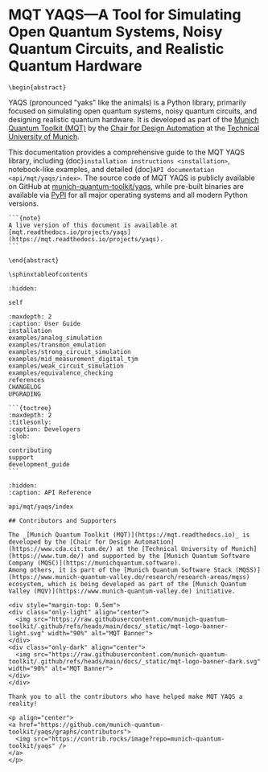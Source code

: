 # MQT YAQS—A Tool for Simulating Open Quantum Systems, Noisy Quantum Circuits, and Realistic Quantum Hardware

```{raw} latex
\begin{abstract}
```

YAQS (pronounced "yaks" like the animals) is a Python library, primarily focused on simulating open quantum systems, noisy quantum circuits, and designing realistic quantum hardware.
It is developed as part of the [Munich Quantum Toolkit (MQT)](https://mqt.readthedocs.io) by the [Chair for Design Automation](https://www.cda.cit.tum.de/) at the [Technical University of Munich](https://www.tum.de).

This documentation provides a comprehensive guide to the MQT YAQS library, including {doc}`installation instructions <installation>`, notebook-like examples, and detailed {doc}`API documentation <api/mqt/yaqs/index>`.
The source code of MQT YAQS is publicly available on GitHub at [munich-quantum-toolkit/yaqs](https://github.com/munich-quantum-toolkit/yaqs), while pre-built binaries are available via [PyPI](https://pypi.org/project/mqt.yaqs/) for all major operating systems and all modern Python versions.

````{only} latex
```{note}
A live version of this document is available at [mqt.readthedocs.io/projects/yaqs](https://mqt.readthedocs.io/projects/yaqs).
```
````

```{raw} latex
\end{abstract}

\sphinxtableofcontents
```

```{toctree}
:hidden:

self
```

```{toctree}
:maxdepth: 2
:caption: User Guide
installation
examples/analog_simulation
examples/transmon_emulation
examples/strong_circuit_simulation
examples/mid_measurement_digital_tjm
examples/weak_circuit_simulation
examples/equivalence_checking
references
CHANGELOG
UPGRADING
```

````{only} not latex
```{toctree}
:maxdepth: 2
:titlesonly:
:caption: Developers
:glob:

contributing
support
development_guide
```
````

```{toctree}
:hidden:
:caption: API Reference

api/mqt/yaqs/index
```

```{only} html
## Contributors and Supporters

The _[Munich Quantum Toolkit (MQT)](https://mqt.readthedocs.io)_ is developed by the [Chair for Design Automation](https://www.cda.cit.tum.de/) at the [Technical University of Munich](https://www.tum.de/) and supported by the [Munich Quantum Software Company (MQSC)](https://munichquantum.software).
Among others, it is part of the [Munich Quantum Software Stack (MQSS)](https://www.munich-quantum-valley.de/research/research-areas/mqss) ecosystem, which is being developed as part of the [Munich Quantum Valley (MQV)](https://www.munich-quantum-valley.de) initiative.

<div style="margin-top: 0.5em">
<div class="only-light" align="center">
  <img src="https://raw.githubusercontent.com/munich-quantum-toolkit/.github/refs/heads/main/docs/_static/mqt-logo-banner-light.svg" width="90%" alt="MQT Banner">
</div>
<div class="only-dark" align="center">
  <img src="https://raw.githubusercontent.com/munich-quantum-toolkit/.github/refs/heads/main/docs/_static/mqt-logo-banner-dark.svg" width="90%" alt="MQT Banner">
</div>
</div>

Thank you to all the contributors who have helped make MQT YAQS a reality!

<p align="center">
<a href="https://github.com/munich-quantum-toolkit/yaqs/graphs/contributors">
  <img src="https://contrib.rocks/image?repo=munich-quantum-toolkit/yaqs" />
</a>
</p>
```
